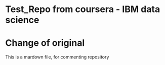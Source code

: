 # Test_Repo from coursera - IBM data science

# Change of original

This is a mardown file, for commenting repository
